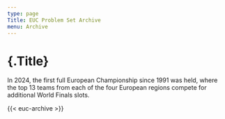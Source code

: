 ```yaml
---
type: page
Title: EUC Problem Set Archive
menu: Archive
---
```

# {.Title}
In 2024, the first full European Championship since 1991 was held,
where the top 13 teams from each of the four European regions compete for additional World Finals slots.

{{< euc-archive >}}
